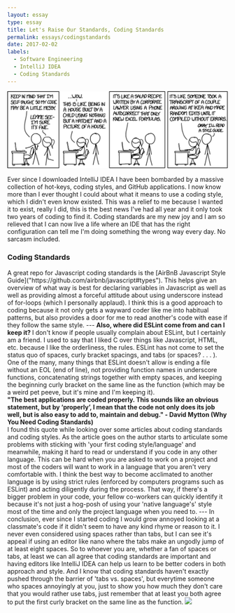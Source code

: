 ```yaml
---
layout: essay
type: essay
title: Let's Raise Our Standards, Coding Standards
permalink: essays/codingstandards
date: 2017-02-02
labels:
  - Software Engineering
  - IntelliJ IDEA
  - Coding Standards
---
```

<img class="ui huge center image" src="../images/codequality.png">

Ever since I downloaded IntelliJ IDEA I have been bombarded by a massive collection of hot-keys, coding styles, and GitHub applications. I now know more than I ever thought I could about what it means to use a coding style, which I didn't even know existed. This was a relief to me because I wanted it to exist, really I did, this is the best news I've had all year and it only took two years of coding to find it. Coding standards are my new joy and I am so relieved that I can now live a life where an IDE that has the right configuration can tell me I'm doing something the wrong way every day. No sarcasm included.

<h3>Coding Standards</h3>
A great repo for Javascript coding standards is the [AirBnB Javascript Style Guide]("https://github.com/airbnb/javascript#types"). This helps give an overview of what way is best for declaring variables in Javascript as well as well as providing almost a forceful attitude about using underscore instead of for-loops (which I personally applaud). I think this is a good approach to coding because it not only gets a wayward coder like me into habitual patterns, but also provides a door for me to read another's code with ease if they follow the same style.
---
<strong> Also, where did ESLint come from and can I keep it? </strong>
I don't know if people usually complain about ESLint, but I certainly am a friend. I used to say that I liked C over things like Javascript, HTML, etc. because I like the orderliness, the rules. ESLint has not come to set the status quo of spaces, curly bracket spacings, and tabs (or spaces? . . . ). One of the many, many things that ESLint doesn't allow is ending a file without an EOL (end of line), not providing function names in underscore functions, concatenating strings together with empty spaces, and keeping the beginning curly bracket on the same line as the function (which may be a weird pet peeve, but it's mine and I'm keeping it).
<dt><strong>"The best applications are coded properly. This sounds like an obvious statement, but by ‘properly’, I mean that the code not only does its job well, but is also easy to add to, maintain and debug." - David Mytton (Why You Need Coding Standards)</strong></dt>
I found this quote while looking over some articles about coding standards and coding styles. As the article goes on the author starts to articulate some problems with sticking with 'your first coding style/language' and meanwhile, making it hard to read or understand if you code in any other language. This can be hard when you are asked to work on a project and most of the coders will want to work in a language that you aren't very comfortable with. I think the best way to become acclimated to another language is by using strict rules (enforced by computers programs such as ESLint) and acting diligently during the process. That way, if there's a bigger problem in your code, your fellow co-workers can quickly identify it because it's not just a hog-posh of using your 'native language's' style most of the time and only the project language when you need to.
---
In conclusion, ever since I started coding I would grow annoyed looking at a classmate's code if it didn't seem to have any kind rhyme or reason to it. I never even considered using spaces rather than tabs, but I can see it's appeal if using an editor like nano where the tabs make an ungodly jump of at least eight spaces. So to whoever you are, whether a fan of spaces or tabs, at least we can all agree that coding standards are important and having editors like IntelliJ IDEA can help us learn to be better coders in both approach and style. And I know that coding standards haven't exactly pushed through the barrier of 'tabs vs. spaces', but everytime someone who spaces annoyingly at you, just to show you how much they don't care that you would rather use tabs, just remember that at least you both agree to put the first curly bracket on the same line as the function.
<img class="image" src="https://m.popkey.co/0b4db9/K9yRZ.gif">
